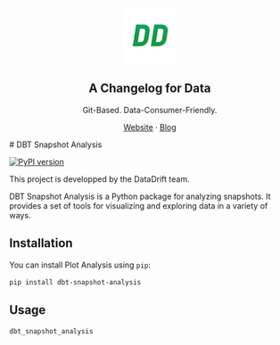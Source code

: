 </br>
<p align="center">
  <a href="https://www.data-drift.io">
    <img src="https://github.com/data-drift/data-drift/blob/main/datadrift-logo.png?raw=true" width="100px" alt="DataDrift logo" />
  </a>
</p>

<h2 align="center" >A Changelog for Data</h3>
<p align="center">Git-Based. Data-Consumer-Friendly.</p>

<p align="center"><a href="https://data-drift.io">Website</a> · <a href="https://www.data-drift.io/blog">Blog</a></p>
# DBT Snapshot Analysis

[![PyPI version](https://badge.fury.io/py/dbt-snapshot-analysis.svg)](https://badge.fury.io/py/dbt-snapshot-analysis)

This project is developped by the DataDrift team.

DBT Snapshot Analysis is a Python package for analyzing snapshots. It provides a set of tools for visualizing and exploring data in a variety of ways.

## Installation

You can install Plot Analysis using `pip`:

```sh
pip install dbt-snapshot-analysis
```

## Usage

```sh
dbt_snapshot_analysis
```
